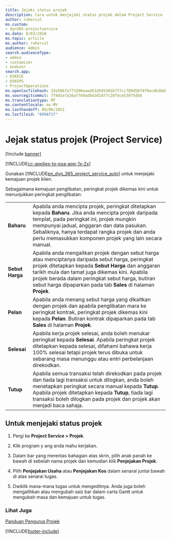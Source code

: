 ```yaml
---
title: Jejaki status projek
description: Cara untuk menjejaki status projek dalam Project Service
author: ruhercul
ms.custom:
- dyn365-projectservice
ms.date: 8/03/2018
ms.topic: article
ms.author: ruhercul
audience: Admin
search.audienceType:
- admin
- customizer
- enduser
search.app:
- D365CE
- D365PS
- ProjectOperations
ms.openlocfilehash: 32e5867a773206aaed532645302b7f7cc789d5074f9acdb3bbb95acf8492d25e
ms.sourcegitcommit: 7f8d1e7a16af769adb43d1877c28fdce53975db8
ms.translationtype: MT
ms.contentlocale: ms-MY
ms.lasthandoff: 08/06/2021
ms.locfileid: "6996717"
---
```

# <a name="track-a-projects-status-project-service"></a>Jejak status projek (Project Service)

[!include [banner](../includes/psa-now-project-operations.md)]

[!INCLUDE[cc-applies-to-psa-app-1x-2x](../includes/cc-applies-to-psa-app-1x-2x.md)]

Gunakan [!INCLUDE[pn_dyn_365_project_service_auto](../includes/pn-dyn-365-project-service-auto.md)] untuk menjejaki kemajuan projek klien.  

Sebagaimana kemajuan penglibatan, peringkat projek dikemas kini untuk menunjukkan peringkat penglibatan:  


|              |                                                                                                                                                                                                                                                                                                  |
|--------------|--------------------------------------------------------------------------------------------------------------------------------------------------------------------------------------------------------------------------------------------------------------------------------------------------|
|   **Baharu**    | Apabila anda mencipta projek, peringkat ditetapkan kepada **Baharu**. Jika anda mencipta projek daripada templat, pada peringkat ini, projek mungkin mempunyai jadual, anggaran dan data pasukan. Sebaliknya, hanya terdapat rangka projek dan anda perlu memasukkan komponen projek yang lain secara manual. |
|  **Sebut Harga**   |      Apabila anda mengaitkan projek dengan sebut harga atau menciptanya daripada sebut harga, peringkat projek ditetapkan kepada **Sebut Harga** dan anggaran tarikh mula dan tamat juga dikemas kini. Apabila projek berada dalam peringkat sebut harga, butiran sebut harga dipaparkan pada tab **Sales** di halaman **Projek**.      |
|   **Pelan**   |                                     Apabila anda menang sebut harga yang dikaitkan dengan projek dan apabila penglibatan mara ke peringkat kontrak, peringkat projek dikemas kini kepada **Pelan**. Butiran kontrak dipaparkan pada tab **Sales** di halaman **Projek**.                                      |
| **Selesai** |                    Apabila kerja projek selesai, anda boleh menukar peringkat kepada **Selesai**. Apabila peringkat projek ditetapkan kepada selesai, difahami bahawa kerja 100% selesai tetapi projek terus dibuka untuk sebarang masa menunggu atau entri perbelanjaan direkodkan.                     |
|  **Tutup**   |           Apabila semua transaksi telah direkodkan pada projek dan tiada lagi transaksi untuk dilogkan, anda boleh menetapkan peringkat secara manual kepada **Tutup**. Apabila projek ditetapkan kepada **Tutup**, tiada lagi transaksi boleh dilogkan pada projek dan projek akan menjadi baca sahaja.           |

## <a name="to-track-a-projects-status"></a>Untuk menjejaki status projek  

1.  Pergi ke **Project Service > Projek**.  

2.  Klik program y ang anda mahu kerjakan.  

3.  Dalam bar yang merentas bahagian atas skrin, pilih anak panah ke bawah di sebelah nama projek dan kemudian klik **Penjejakan Projek**.  

4.  Pilih **Penjejakan Usaha** atau **Penjejakan Kos** dalam senarai juntai bawah di atas senarai tugas.  

5.  Dwiklik mana-mana tugas untuk mengeditnya. Anda juga boleh mengalihkan atau mengubah saiz bar dalam carta Gantt untuk mengubah masa dan kemajuan untuk tugas.  

### <a name="see-also"></a>Lihat Juga  
 [Panduan Pengurus Projek](../psa/project-manager-guide.md)


[!INCLUDE[footer-include](../includes/footer-banner.md)]